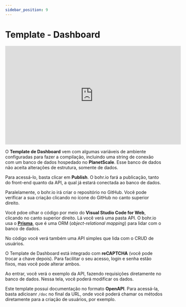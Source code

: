 ```yaml
---
sidebar_position: 9
---
```


# Template - Dashboard

<div style={{textAlign: 'center'}}><iframe width="560" height="315" src="https://www.youtube.com/embed/nxvmC0qXd4c" title="YouTube video player" frameBorder="0" allow="accelerometer; autoplay; clipboard-write; encrypted-media; gyroscope; picture-in-picture" allowFullScreen style={{ maxWidth: '100%' }}></iframe></div>

O **Template de Dashboard** vem com algumas variáveis de ambiente configuradas para fazer a compilação, incluindo uma string de conexão com um banco de dados hospedado no **PlanetScale**. Esse banco de dados não aceita alterações de estrutura, somente de dados.

Para acessá-lo, basta clicar em **Publish**. O bohr.io fará a publicação, tanto do front-end quanto da API, a qual já estará conectada ao banco de dados.

Paralelamente, o bohr.io irá criar o repositório no GitHub. Você pode verificar a sua criação clicando no ícone do GitHub no canto superior direito.

Você pdoe olhar o código por meio do **Visual Studio Code for Web**, clicando no canto superior direito. Lá você verá uma pasta API. O bohr.io usa o [**Prisma**](https://www.prisma.io/ "Prisma"), que é uma ORM (_object-relational mapping_) para lidar com o banco de dados.

No código você verá também uma API simples que lida com o CRUD de usuários.

O Template de Dashboard está integrado com **reCAPTCHA** (você pode trocar a chave depois). Para facilitar o seu acesso, login e senha estão fixos, mas você pode alterar ambos.

Ao entrar, você verá o exemplo da API, fazendo requisições diretamente no banco de dados. Nessa tela, você poderá modificar os dados.

Este template possui documentação no formato **OpenAPI**. Para acessá-la, basta adicioanr `/doc` no final da URL, onde você poderá chamar os métodos diretamente para a criação de usuários, por exemplo.
